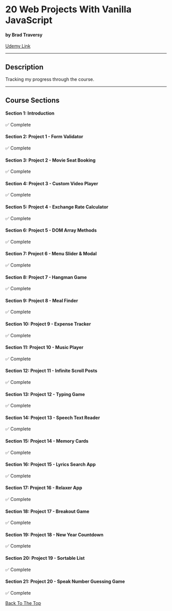 # 20 Web Projects With Vanilla JavaScript

#### by Brad Traversy

[Udemy Link](https://www.udemy.com/course/web-projects-with-vanilla-javascript/)

---

## Description

Tracking my progress through the course.

---

## Course Sections

#### Section 1: Introduction

✅ Complete

#### Section 2: Project 1 - Form Validator

✅ Complete

#### Section 3: Project 2 - Movie Seat Booking

✅ Complete

#### Section 4: Project 3 - Custom Video Player

✅ Complete

#### Section 5: Project 4 - Exchange Rate Calculator

✅ Complete

#### Section 6: Project 5 - DOM Array Methods

✅ Complete

#### Section 7: Project 6 - Menu Slider & Modal

✅ Complete

#### Section 8: Project 7 - Hangman Game

✅ Complete

#### Section 9: Project 8 - Meal Finder

✅ Complete

#### Section 10: Project 9 - Expense Tracker

✅ Complete

#### Section 11: Project 10 - Music Player

✅ Complete

#### Section 12: Project 11 - Infinite Scroll Posts

✅ Complete

#### Section 13: Project 12 - Typing Game

✅ Complete

#### Section 14: Project 13 - Speech Text Reader

✅ Complete

#### Section 15: Project 14 - Memory Cards

✅ Complete

#### Section 16: Project 15 - Lyrics Search App

✅ Complete

#### Section 17: Project 16 - Relaxer App

✅ Complete

#### Section 18: Project 17 - Breakout Game

✅ Complete

#### Section 19: Project 18 - New Year Countdown

✅ Complete

#### Section 20: Project 19 - Sortable List

✅ Complete

#### Section 21: Project 20 - Speak Number Guessing Game

✅ Complete

[Back To The Top](#20-web-projects-with-vanilla-javascript)
